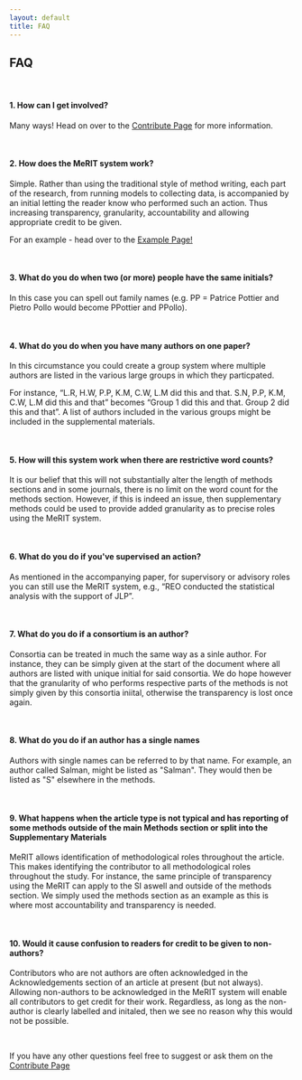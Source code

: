 ```yaml
---
layout: default
title: FAQ
---
```



<h2>FAQ</h2>

<br>

<h4> 1. How can I get involved? </h4>

Many ways! Head on over to the [Contribute Page](https://eivimeycook.github.io/MeRIT/Contribute.html) for more information.

<br>

<h4> 2. How does the MeRIT system work? </h4>

Simple. Rather than using the traditional style of method writing, each part of the research, from running models to collecting data, is accompanied by an initial letting the reader know who performed such an action. Thus increasing transparency, granularity, accountability and allowing appropriate credit to be given.

For an example - head over to the [Example Page!](https://eivimeycook.github.io/MeRIT/Community_Examples.html)

<br>

<h4>  3. What do you do when two (or more) people have the same initials? </h4>

In this case you can spell out family names (e.g. PP = Patrice Pottier and Pietro Pollo would become PPottier and PPollo).

<br>

<h4>  4. What do you do when you have many authors on one paper? </h4>

In this circumstance you could create a group system where multiple authors are listed in the various large groups in which they particpated. 

For instance, “L.R, H.W, P.P, K.M, C.W, L.M did this and that. S.N, P.P, K.M, C.W, L.M did this and that” becomes “Group 1 did this and that. Group 2 did this and that”. A list of authors included in the various groups might be included in the supplemental materials.

<br>

<h4>  5. How will this system work when there are restrictive word counts? </h4>

It is our belief that this will not substantially alter the length of methods sections and in some journals, there is no limit on the word count for the methods section. However, if this is indeed an issue, then supplementary methods could be used to provide added granularity as to precise roles using the MeRIT system. 

<br>

<h4>  6. What do you do if you've supervised an action? </h4>

As mentioned in the accompanying paper, for supervisory or advisory roles you can still use the MeRIT system, e.g., “REO conducted the statistical analysis with the support of JLP”.

<br>

<h4>  7. What do you do if a consortium is an author? </h4>

Consortia can be treated in much the same way as a sinle author. For instance, they can be simply given at the start of the document where all authors are listed with unique initial for said consortia. We do hope however that the granularity of who performs respective parts of the methods is not simply given by this consortia iniital, otherwise the transparency is lost once again.

<br>

<h4>  8. What do you do if an author has a single names </h4>

Authors with single names can be referred to by that name. For example, an author called Salman, might be listed as "Salman". They would then be listed as "S" elsewhere in the methods.

<br>

<h4>  9. What happens when the article type is not typical and has reporting of some methods outside of the main Methods section or split into the Supplementary Materials </h4>

MeRIT allows identification of methodological roles throughout the article. This makes identifying the contributor to all methodological roles throughout the study. For instance, the same principle of transparency using the MeRIT can apply to the SI aswell and outside of the methods section. We simply used the methods section as an example as this is where most accountability and transparency is needed.

<br>

<h4>  10. Would it cause confusion to readers for credit to be given to non-authors? </h4>

Contributors who are not authors are often acknowledged in the Acknowledgements section of an article at present (but not always). Allowing non-authors to be acknowledged in the MeRIT system will enable all contributors to get credit for their work. Regardless, as long as the non-author is clearly labelled and initaled, then we see no reason why this would not be possible.


<br>


If you have any other questions feel free to suggest or ask them on the [Contribute Page](http://www.merit.help/Contribute.html)






